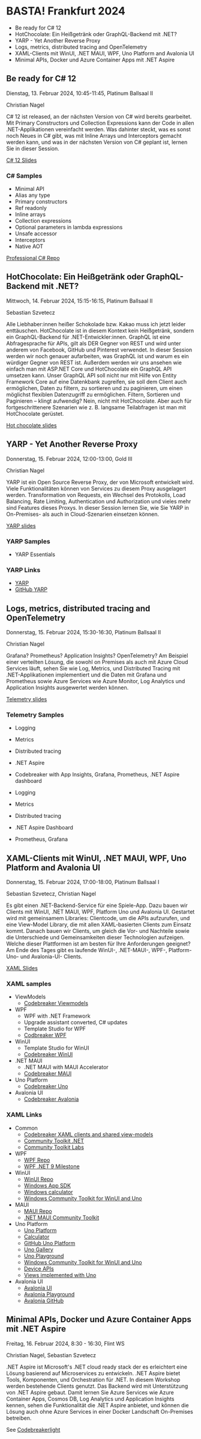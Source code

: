 # BASTA! Frankfurt 2024

* Be ready for C# 12
* HotChocolate: Ein Heißgetränk oder GraphQL-Backend mit .NET?
* YARP - Yet Another Reverse Proxy
* Logs, metrics, distributed tracing and OpenTelemetry
* XAML-Clients mit WinUI, .NET MAUI, WPF, Uno Platform and Avalonia UI
* Minimal APIs, Docker und Azure Container Apps mit .NET Aspire 

## Be ready for C# 12

Dienstag, 13. Februar 2024, 10:45-11:45, Platinum Ballsaal II

Christian Nagel

C# 12 ist released, an der nächsten Version von C# wird bereits gearbeitet. Mit Primary Constructors und Collection Expressions kann der Code in allen .NET-Applikationen vereinfacht werden. Was dahinter steckt, was es sonst noch Neues in C# gibt, was mit Inline Arrays und Interceptors gemacht werden kann, und was in der nächsten Version von C# geplant ist, lernen Sie in dieser Session.

[C# 12 Slides](slides/CSharp12.pdf)

### C# Samples

- Minimal API
- Alias any type
- Primary constructors
- Ref readonly
- Inline arrays
- Collection expressions
- Optional parameters in lambda expressions
- Unsafe accessor
- Interceptors
- Native AOT

[Professional C# Repo](https://github.com/ProfessionalCSharp/ProfessionalCSharp2021)

## HotChocolate: Ein Heißgetränk oder GraphQL-Backend mit .NET?

Mittwoch, 14. Februar 2024, 15:15-16:15, Platinum Ballsaal II

Sebastian Szvetecz

Alle Liebhaber:innen heißer Schokolade bzw. Kakao muss ich jetzt leider enttäuschen. HotChocolate ist in diesem Kontext kein Heißgetränk, sondern ein GraphQL-Backend für .NET-Entwickler:innen. GraphQL ist eine Abfragesprache für APIs, gilt als DER Gegner von REST und wird unter anderem von Facebook, GitHub und Pinterest verwendet. In dieser Session werden wir noch genauer aufarbeiten, was GraphQL ist und warum es ein würdiger Gegner von REST ist. Außerdem werden wir uns ansehen wie einfach man mit ASP.NET Core und HotChocolate ein GraphQL API umsetzen kann. Unser GraphQL API soll nicht nur mit Hilfe von Entity Framework Core auf eine Datenkbank zugreifen, sie soll dem Client auch ermöglichen, Daten zu filtern, zu sortieren und zu paginieren, um einen möglichst flexiblen Datenzugriff zu ermöglichen. Filtern, Sortieren und Paginieren – klingt aufwendig? Nein, nicht mit HotChocolate. Aber auch für fortgeschrittenere Szenarien wie z. B. langsame Teilabfragen ist man mit HotChocolate gerüstet.

[Hot chocolate slides](slides/HotChocolate.pdf)

## YARP - Yet Another Reverse Proxy

Donnerstag, 15. Februar 2024, 12:00-13:00, Gold III

Christian Nagel

YARP ist ein Open Source Reverse Proxy, der von Microsoft entwickelt wird. Viele Funktionalitäten können von Services zu diesem Proxy ausgelagert werden. Transformation von Requests, ein Wechsel des Protokolls, Load Balancing, Rate Limiting, Authentication und Authorization und vieles mehr sind Features dieses Proxys. In dieser Session lernen Sie, wie Sie YARP in On-Premises- als auch in Cloud-Szenarien einsetzen können.

[YARP slides](slides/yarp.pdf)

### YARP Samples

- YARP Essentials

### YARP Links

- [YARP](https://microsoft.github.io/reverse-proxy/)
- [GitHub YARP](https://github.com/microsoft/reverse-proxy)

## Logs, metrics, distributed tracing and OpenTelemetry

Donnerstag, 15. Februar 2024, 15:30-16:30, Platinum Ballsaal II

Christian Nagel

Grafana? Prometheus? Application Insights? OpenTelemetry? Am Beispiel einer verteilten Lösung, die sowohl on Premises als auch mit Azure Cloud Services läuft, sehen Sie wie Log, Metrics, und Distributed Tracing mit .NET-Applikationen implementiert und die Daten mit Grafana und Prometheus sowie Azure Services wie Azure Monitor, Log Analytics und Application Insights ausgewertet werden können.

[Telemetry slides](slides/telemetry.pdf)

### Telemetry Samples

- Logging
- Metrics
- Distributed tracing
- .NET Aspire
- Codebreaker with App Insights, Grafana, Prometheus, .NET Aspire dashboard

- Logging
- Metrics
- Distributed tracing
- .NET Aspire Dashboard
- Prometheus, Grafana

## XAML-Clients mit WinUI, .NET MAUI, WPF, Uno Platform and Avalonia UI

Donnerstag, 15. Februar 2024, 17:00-18:00, Platinum Ballsaal I

Sebastian Szvetecz, Christian Nagel

Es gibt einen .NET-Backend-Service für eine Spiele-App. Dazu bauen wir Clients mit WinUI, .NET MAUI, WPF, Platform Uno und Avalonia UI. Gestartet wird mit gemeinsamem Libraries: Clientcode, um die APIs aufzurufen, und eine View-Model Library, die mit allen XAML-basierten Clients zum Einsatz kommt. Danach bauen wir Clients, um gleich die Vor- und Nachteile sowie die Unterschiede und Gemeinsamkeiten dieser Technologien aufzeigen. Welche dieser Plattformen ist am besten für Ihre Anforderungen geeignet? Am Ende des Tages gibt es laufende WinUI-, .NET-MAUI-, WPF-, Platform-Uno- und Avalonia-UI- Clients.

[XAML Slides](slides/xaml.pdf)

### XAML samples

- ViewModels
  - [Codebreaker Viewmodels](https://github.com/CodebreakerApp/Codebreaker.Xaml/tree/main/src/Codebreaker.ViewModels)
- WPF
  - WPF with .NET Framework
  - Upgrade assistant converted, C# updates
  - Template Studio for WPF
  - [Codbreaker WPF](https://github.com/CodebreakerApp/Codebreaker.Xaml/tree/main/src/Codebreaker.WPF)
- WinUI
  - Template Studio for WinUI
  - [Codebreaker WinUI](https://github.com/CodebreakerApp/Codebreaker.Xaml/tree/main/src/Codebreaker.WinUI)
- .NET MAUI
  - .NET MAUI with MAUI Accelerator
  - [Codebreaker MAUI](https://github.com/CodebreakerApp/Codebreaker.Xaml/tree/main/src/Codebreaker.MAUI)
- Uno Platform
  - [Codebreaker Uno](https://github.com/CodebreakerApp/Codebreaker.Xaml/tree/main/src/Codebreaker.Uno)
- Avalonia UI
  - [Codebreaker Avalonia](https://github.com/CodebreakerApp/Codebreaker.Xaml/tree/main/src/Codebreaker.Avalonia)

### XAML Links

- Common
  - [Codebreaker XAML clients and shared view-models](https://github.com/CodebreakerApp/Codebreaker.Xaml)
  - [Community Toolkit .NET](https://github.com/CommunityToolkit/dotnet)
  - [Community Toolkit Labs](https://toolkitlabs.dev/)
- WPF
  - [WPF Repo](https://github.com/dotnet/wpf)
  - [WPF .NET 9 Milestone](https://github.com/dotnet/wpf/milestone/38)
- WinUI
  - [WinUI Repo](https://github.com/microsoft/microsoft-ui-xaml)
  - [Windows App SDK](https://github.com/microsoft/WindowsAppSDK)
  - [Windows calculator](https://github.com/microsoft/calculator)
  - [Windows Community Toolkit for WinUI and Uno](https://github.com/CommunityToolkit/Windows)
- MAUI
  - [MAUI Repo](https://github.com/dotnet/maui)
  - [.NET MAUI Community Toolkit](https://github.com/CommunityToolkit/Maui)
- Uno Platform
  - [Uno Platform](https://platform.uno/)
  - [Calculator](https://platform.uno/uno-calculator/)
  - [GitHub Uno Platform](https://github.com/unoplatform/uno)
  - [Uno Gallery](https://gallery.platform.uno/)
  - [Uno Playground](https://playground.platform.uno)
  - [Windows Community Toolkit for WinUI and Uno](https://github.com/CommunityToolkit/Windows)
  - [Device APIs](https://aka.platform.uno/demo-unexpected-apis)
  - [Views implemented with Uno](https://platform.uno/docs/articles/implemented-views.html)
- Avalonia UI 
  - [Avalonia UI](https://www.avaloniaui.net/)
  - [Avalonia Playground](https://play.avaloniaui.net/)
  - [Avalonia GitHub](https://github.com/AvaloniaUI/Avalonia)

## Minimal APIs, Docker und Azure Container Apps mit .NET Aspire

Freitag, 16. Februar 2024, 8:30 - 16:30, Flint WS

Christian Nagel, Sebastian Szvetecz

.NET Aspire ist Microsoft's .NET cloud ready stack der es erleichtert eine Lösung basierend auf Microservices zu entwickeln. .NET Aspire bietet Tools, Komponenten, und Orchestration für .NET. In diesem Workshop werden bestehende Clients genutzt. Das Backend wird mit Unterstützung von .NET Aspire gebaut. Damit lernen Sie Azure Services wie Azure Container Apps, Cosmos DB, Log Analytics und Application Insights kennen, sehen die Funktionalität die .NET Aspire anbietet, und können die Lösung auch ohne Azure Services in einer Docker Landschaft On-Premises betreiben.

See [Codebreakerlight](https://github.com/codebreakerapp/codebreakerlight)
